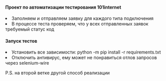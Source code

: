 <h4>Проект по автоматизации тестирования 101internet</h4>
<li>Заполняем и отправляем заявку для каждого типа подключения</li>
<li>В процессе теста проверяем, что у всех отправленных заявок требуемый статус код</li>
<h4>Запуск тестов</h4>
<li>Установить все зависимости: python -m pip install -r requirements.txt</li>
<li>Отключить антивирус, ему может не понравиться отлов запросов через selenium-wire</li>

P.S. на второй ветке другой способ реализации
